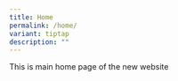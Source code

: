 ```yaml
---
title: Home
permalink: /home/
variant: tiptap
description: ""
---
```

<p>This is main home page of the new website</p>